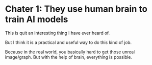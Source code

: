 # Chater 1: They use human brain to train AI models

This is quit an interesting thing I have ever heard of.

But I think it is a practical and useful way to do this kind of job.

Because in the real world, you basically hard to get those unreal image/graph. But with the help of brain, everything is possible.
